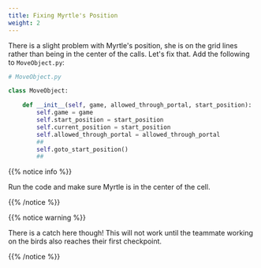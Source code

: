 ```yaml
---
title: Fixing Myrtle's Position
weight: 2
---
```


There is a slight problem with Myrtle's position, she is on the grid lines rather than being in the center of the calls.
Let's fix that.
Add the following to `MoveObject.py`:

```python
# MoveObject.py

class MoveObject:

    def __init__(self, game, allowed_through_portal, start_position):
        self.game = game
        self.start_position = start_position
        self.current_position = start_position
        self.allowed_through_portal = allowed_through_portal
        ##
        self.goto_start_position()
        ##

```

{{% notice info %}}

Run the code and make sure Myrtle is in the center of the cell.

{{% /notice %}}

{{% notice warning %}}

There is a catch here though! This will not work until the teammate working on the birds also reaches their first checkpoint.

{{% /notice %}}
